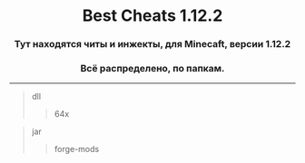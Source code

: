 <h1 align="center">
Best Cheats 1.12.2
</h1>

<h3 align="center">
Тут находятся читы и инжекты, для Minecaft, версии 1.12.2
</h1>

<h3 align="center">
Всё распределено, по папкам.
</h3>

____

> dll
> > 64x

> jar
> > forge-mods